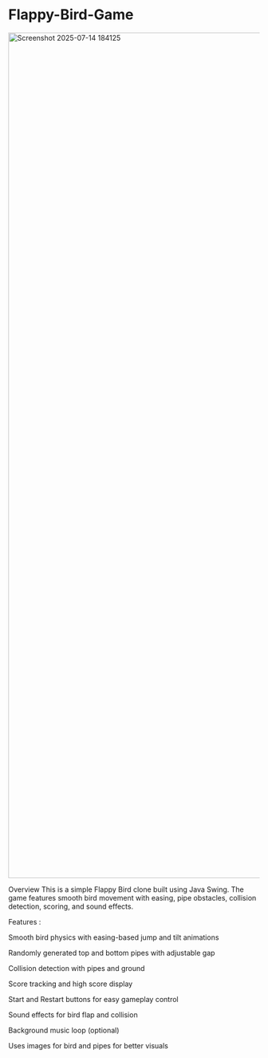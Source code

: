 # Flappy-Bird-Game

<img width="2873" height="1693" alt="Screenshot 2025-07-14 184125" src="https://github.com/user-attachments/assets/01a010b6-3b77-495b-9aa0-8aba686c4dc4" />


Overview
This is a simple Flappy Bird clone built using Java Swing. The game features smooth bird movement with easing, pipe obstacles, collision detection, scoring, and sound effects.

Features :

Smooth bird physics with easing-based jump and tilt animations

Randomly generated top and bottom pipes with adjustable gap

Collision detection with pipes and ground

Score tracking and high score display

Start and Restart buttons for easy gameplay control

Sound effects for bird flap and collision

Background music loop (optional)

Uses images for bird and pipes for better visuals
